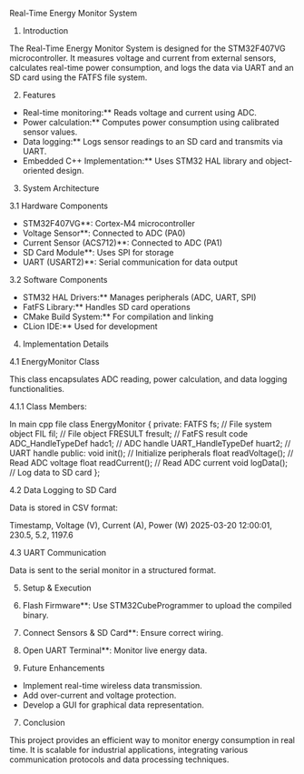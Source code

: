 Real-Time Energy Monitor System

1. Introduction

The Real-Time Energy Monitor System is designed for the STM32F407VG microcontroller. It measures voltage and current from external sensors, calculates real-time power consumption, and logs the data via UART and an SD card using the FATFS file system.

2. Features

- Real-time monitoring:** Reads voltage and current using ADC.
- Power calculation:** Computes power consumption using calibrated sensor values.
- Data logging:** Logs sensor readings to an SD card and transmits via UART.
- Embedded C++ Implementation:** Uses STM32 HAL library and object-oriented design.

3. System Architecture

3.1 Hardware Components

- STM32F407VG**: Cortex-M4 microcontroller
- Voltage Sensor**: Connected to ADC (PA0)
- Current Sensor (ACS712)**: Connected to ADC (PA1)
- SD Card Module**: Uses SPI for storage
- UART (USART2)**: Serial communication for data output

3.2 Software Components

- STM32 HAL Drivers:** Manages peripherals (ADC, UART, SPI)
- FatFS Library:** Handles SD card operations
- CMake Build System:** For compilation and linking
- CLion IDE:** Used for development

4. Implementation Details

4.1 EnergyMonitor Class

This class encapsulates ADC reading, power calculation, and data logging functionalities.

4.1.1 Class Members:

In main cpp file
class EnergyMonitor {
private:
    FATFS fs;              // File system object
    FIL fil;               // File object
    FRESULT fresult;       // FatFS result code
    ADC_HandleTypeDef hadc1; // ADC handle
    UART_HandleTypeDef huart2; // UART handle
public:
    void init();             // Initialize peripherals
    float readVoltage();     // Read ADC voltage
    float readCurrent();     // Read ADC current
    void logData();          // Log data to SD card
};


4.2 Data Logging to SD Card

Data is stored in CSV format:

Timestamp, Voltage (V), Current (A), Power (W)
2025-03-20 12:00:01, 230.5, 5.2, 1197.6


4.3 UART Communication

Data is sent to the serial monitor in a structured format.

5. Setup & Execution

1. Flash Firmware**: Use STM32CubeProgrammer to upload the compiled binary.
2. Connect Sensors & SD Card**: Ensure correct wiring.
3. Open UART Terminal**: Monitor live energy data.

6. Future Enhancements

- Implement real-time wireless data transmission.
- Add over-current and voltage protection.
- Develop a GUI for graphical data representation.

7. Conclusion

This project provides an efficient way to monitor energy consumption in real time. It is scalable for industrial applications, integrating various communication protocols and data processing techniques.


